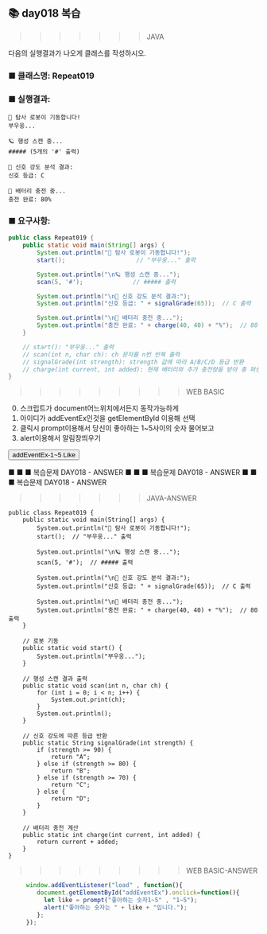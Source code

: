 
## 📚 day018 복습  



>>>>>>> JAVA

다음의 실행결과가 나오게 클래스를 작성하시오.
### ■ 클래스명: Repeat019
### ■ 실행결과:
```
🤖 탐사 로봇이 기동합니다!
부우웅...

🪐 행성 스캔 중...
##### (5개의 '#' 출력)

📡 신호 강도 분석 결과:
신호 등급: C

🔋 배터리 충전 중...
충전 완료: 80%
```


### ■ 요구사항:

```java
public class Repeat019 {
    public static void main(String[] args) {
        System.out.println("🤖 탐사 로봇이 기동합니다!");
        start();                    // "부우웅..." 출력

        System.out.println("\n🪐 행성 스캔 중...");
        scan(5, '#');              // ##### 출력

        System.out.println("\n📡 신호 강도 분석 결과:");
        System.out.println("신호 등급: " + signalGrade(65));  // C 출력

        System.out.println("\n🔋 배터리 충전 중...");
        System.out.println("충전 완료: " + charge(40, 40) + "%");  // 80 출력
    }

    // start(): "부우웅..." 출력
    // scan(int n, char ch): ch 문자를 n번 반복 출력
    // signalGrade(int strength): strength 값에 따라 A/B/C/D 등급 반환
    // charge(int current, int added): 현재 배터리와 추가 충전량을 받아 총 퍼센트 반환
}
```
 
>>>>>>>>>  WEB BASIC 
0. 스크립트가 document어느위치에서든지 동작가능하게
1. 아이디가 addEventEx인것을  getElementById 이용해 선택
2. 클릭시 prompt이용해서 당신이 좋아하는 1~5사이의 숫자 물어보고
3. alert이용해서 알림창띄우기  

<input type="button"  value="addEventEx-1~5 Like"  
        title="버튼5"  id="addEventEx"  class="btn btn-success" />



■ ■ ■  복습문제 DAY018 - ANSWER
■ ■ ■  복습문제 DAY018 - ANSWER
■ ■ ■  복습문제 DAY018 - ANSWER
 

>>>>>>> JAVA-ANSWER

```
public class Repeat019 {
    public static void main(String[] args) {
        System.out.println("🤖 탐사 로봇이 기동합니다!");
        start();  // "부우웅..." 출력

        System.out.println("\n🪐 행성 스캔 중...");
        scan(5, '#');  // ##### 출력

        System.out.println("\n📡 신호 강도 분석 결과:");
        System.out.println("신호 등급: " + signalGrade(65));  // C 출력

        System.out.println("\n🔋 배터리 충전 중...");
        System.out.println("충전 완료: " + charge(40, 40) + "%");  // 80 출력
    }

    // 로봇 기동
    public static void start() {
        System.out.println("부우웅...");
    }

    // 행성 스캔 결과 출력
    public static void scan(int n, char ch) {
        for (int i = 0; i < n; i++) {
            System.out.print(ch);
        }
        System.out.println();
    }

    // 신호 강도에 따른 등급 반환
    public static String signalGrade(int strength) {
        if (strength >= 90) {
            return "A";
        } else if (strength >= 80) {
            return "B";
        } else if (strength >= 70) {
            return "C";
        } else {
            return "D";
        }
    }

    // 배터리 충전 계산
    public static int charge(int current, int added) {
        return current + added;
    }
}

```  



>>>>>>>>>  WEB BASIC-ANSWER 

```js
     window.addEventListener("load" , function(){ 
        document.getElementById("addEventEx").onclick=function(){
          let like = prompt("좋아하는 숫자1~5" , "1~5");
          alert("좋아하는 숫자는 " + like + "입니다.");
        }; 
     });   
```